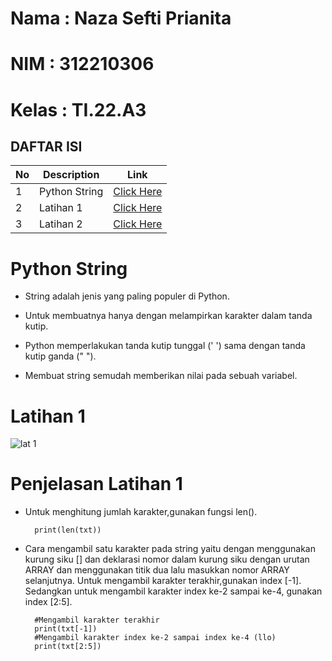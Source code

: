 # Nama : Naza Sefti Prianita

# NIM : 312210306

# Kelas : TI.22.A3

## DAFTAR ISI <br>
| No | Description | Link |
|-----|------|-----|
|1|Python String|[Click Here](#Python-String)|
|2|Latihan 1|[Click Here](#Latihan1)|
|3|Latihan 2|[Click Here](#Latihan2)|

# Python String

- String adalah jenis yang paling populer di Python.

- Untuk membuatnya hanya dengan melampirkan karakter dalam tanda kutip.

- Python memperlakukan tanda kutip tunggal (' ') sama dengan tanda kutip ganda (" ").

- Membuat string semudah memberikan nilai pada sebuah variabel.

# Latihan 1

![lat 1](https://user-images.githubusercontent.com/115772516/212949618-31078bda-1278-4f71-821c-675177896b69.jpeg)

# Penjelasan Latihan 1

- Untuk menghitung jumlah karakter,gunakan fungsi len().

        print(len(txt))

- Cara mengambil satu karakter pada string yaitu dengan menggunakan kurung siku [] dan deklarasi nomor dalam kurung siku dengan urutan ARRAY dan menggunakan titik dua lalu masukkan nomor ARRAY selanjutnya. Untuk mengambil karakter terakhir,gunakan index [-1]. Sedangkan untuk mengambil karakter index ke-2 sampai ke-4, gunakan index [2:5].

        #Mengambil karakter terakhir
        print(txt[-1])
        #Mengambil karakter index ke-2 sampai index ke-4 (llo)
        print(txt[2:5])

